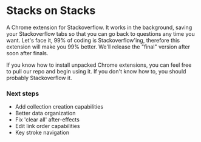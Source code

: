# Stacks on Stacks

A Chrome extension for Stackoverflow. It works in the background, saving your Stackoverflow tabs so that you can go back to questions any time you want. Let's face it, 99% of coding is Stackoverflow'ing, therefore this extension will make you 99% better. We'll release the "final" version after soon after finals.

If you know how to install unpacked Chrome extensions, you can feel free to pull our repo and begin using it. If you don't know how to, you should probably Stackoverflow it.

### Next steps

* Add collection creation capabilities
* Better data organization
* Fix 'clear all' after-effects
* Edit link order capabilities
* Key stroke navigation
